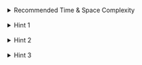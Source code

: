 <br>
<details class="hint-accordion">  
    <summary>Recommended Time & Space Complexity</summary>
    <p>
    You should aim for a solution with <code>O(n)</code> time and <code>O(1)</code> space, where <code>n</code> is the size of the input array.
    </p>
</details>

<br>
<details class="hint-accordion">  
    <summary>Hint 1</summary>
    <p>
    A brute force solution would be to check every pair of numbers in the array. This would be an <code>O(n<sup>2</sup>)</code> solution. Can you think of a better way?
    </p>
</details>

<br>
<details class="hint-accordion">  
    <summary>Hint 2</summary>
    <p>
    Can you think of an algorithm by taking the advantage of array being sorted?
    </p>
</details>

<br>
<details class="hint-accordion">  
    <summary>Hint 3</summary>
    <p>
    We can use the two-pointer algorithm. We keep two pointers, one at the start and the other at the end of the array. If the sum of the numbers at the two pointers is greater than the <code>target</code>, decrement the right pointer, else increment the left pointer. Repeat this process until you find a valid pair.
    </p>
</details>